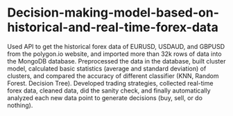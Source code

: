# Decision-making-model-based-on-historical-and-real-time-forex-data
Used API to get the historical forex data of EURUSD, USDAUD, and GBPUSD from the polygon.io website, and imported more than 32k rows of data into the MongoDB database.
Preprocessed the data in the database, built cluster model, calculated basic statistics (average and standard deviation) of clusters, and compared the accuracy of different classifier (KNN, Random Forest. Decision Tree).
Developed trading strategies, collected real-time forex data, cleaned data, did the sanity check, and finally automatically analyzed each new data point to generate decisions (buy, sell, or do nothing).
